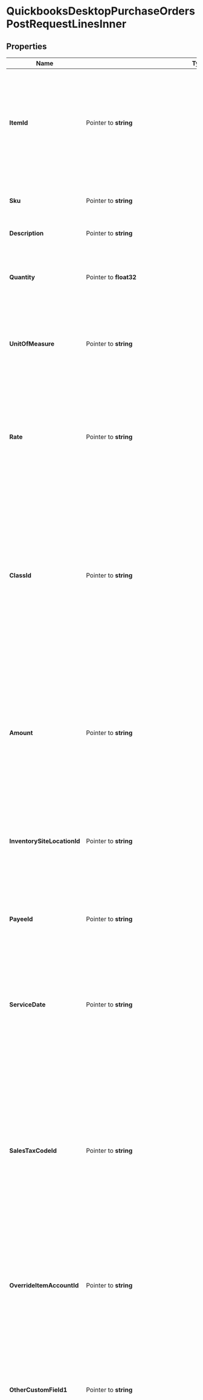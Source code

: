 # QuickbooksDesktopPurchaseOrdersPostRequestLinesInner

## Properties

Name | Type | Description | Notes
------------ | ------------- | ------------- | -------------
**ItemId** | Pointer to **string** | The item associated with this purchase order line. This can refer to any good or service that the business buys or sells, including item types such as a service item, inventory item, or special calculation item like a discount item or sales-tax item. | [optional] 
**Sku** | Pointer to **string** | The purchase order line&#39;s stock keeping unit (SKU), which is sometimes the manufacturer&#39;s part number. | [optional] 
**Description** | Pointer to **string** | A description of this purchase order line. | [optional] 
**Quantity** | Pointer to **float32** | The quantity of the item associated with this purchase order line. This field cannot be cleared.  **NOTE**: Do not use this field if the associated item is a discount item. | [optional] 
**UnitOfMeasure** | Pointer to **string** | The unit-of-measure used for the &#x60;quantity&#x60; in this purchase order line. Must be a valid unit within the item&#39;s available units of measure. | [optional] 
**Rate** | Pointer to **string** | The price per unit for this purchase order line. If both &#x60;rate&#x60; and &#x60;amount&#x60; are specified, &#x60;rate&#x60; will be ignored. If both &#x60;quantity&#x60; and &#x60;amount&#x60; are specified but not &#x60;rate&#x60;, QuickBooks will use them to calculate &#x60;rate&#x60;. Represented as a decimal string. This field cannot be cleared. | [optional] 
**ClassId** | Pointer to **string** | The purchase order line&#39;s class. Classes can be used to categorize objects into meaningful segments, such as department, location, or type of work. In QuickBooks, class tracking is off by default. If a class is specified for the entire parent transaction, it is automatically applied to all purchase order lines unless overridden here, at the transaction line level. | [optional] 
**Amount** | Pointer to **string** | The monetary amount of this purchase order line, represented as a decimal string. If both &#x60;quantity&#x60; and &#x60;rate&#x60; are specified but not &#x60;amount&#x60;, QuickBooks will use them to calculate &#x60;amount&#x60;. If &#x60;amount&#x60;, &#x60;rate&#x60;, and &#x60;quantity&#x60; are all unspecified, then QuickBooks will calculate &#x60;amount&#x60; based on a &#x60;quantity&#x60; of &#x60;1&#x60; and the suggested &#x60;rate&#x60;. This field cannot be cleared. | [optional] 
**InventorySiteLocationId** | Pointer to **string** | The specific location (e.g., bin or shelf) within the inventory site where the item associated with this purchase order line is stored. | [optional] 
**PayeeId** | Pointer to **string** | If &#x60;account&#x60; refers to an Accounts-Payable (A/P) account, &#x60;payee&#x60; refers to the expense&#39;s vendor (not the customer). If &#x60;account&#x60; refers to any other type of account, &#x60;payee&#x60; refers to the expense&#39;s customer (not the vendor). | [optional] 
**ServiceDate** | Pointer to **string** | The date on which the service for this purchase order line was or will be performed, in ISO 8601 format (YYYY-MM-DD). This is particularly relevant for service items. | [optional] 
**SalesTaxCodeId** | Pointer to **string** | The sales-tax code for this purchase order line, determining whether it is taxable or non-taxable. If set, this overrides any sales-tax codes defined on the parent transaction or the associated item.  Default codes include \&quot;Non\&quot; (non-taxable) and \&quot;Tax\&quot; (taxable), but custom codes can also be created in QuickBooks. If QuickBooks is not set up to charge sales tax (via the \&quot;Do You Charge Sales Tax?\&quot; preference), it will assign the default non-taxable code to all sales. | [optional] 
**OverrideItemAccountId** | Pointer to **string** | The account to use for this purchase order line, overriding the default account associated with the item. | [optional] 
**OtherCustomField1** | Pointer to **string** | A built-in custom field for additional information specific to this purchase order line. Unlike the user-defined fields in the &#x60;customFields&#x60; array, this is a standard QuickBooks field that exists for all purchase order lines for convenience. Developers often use this field for tracking information that doesn&#39;t fit into other standard QuickBooks fields. Hidden by default in the QuickBooks UI. | [optional] 
**OtherCustomField2** | Pointer to **string** | A second built-in custom field for additional information specific to this purchase order line. Unlike the user-defined fields in the &#x60;customFields&#x60; array, this is a standard QuickBooks field that exists for all purchase order lines for convenience. Like &#x60;otherCustomField1&#x60;, developers often use this field for tracking information that doesn&#39;t fit into other standard QuickBooks fields. Hidden by default in the QuickBooks UI. | [optional] 
**CustomFields** | Pointer to [**[]QuickbooksDesktopBillsPostRequestExpenseLinesInnerCustomFieldsInner**](QuickbooksDesktopBillsPostRequestExpenseLinesInnerCustomFieldsInner.md) | The custom fields for the purchase order line object, added as user-defined data extensions, not included in the standard QuickBooks object. | [optional] 

## Methods

### NewQuickbooksDesktopPurchaseOrdersPostRequestLinesInner

`func NewQuickbooksDesktopPurchaseOrdersPostRequestLinesInner() *QuickbooksDesktopPurchaseOrdersPostRequestLinesInner`

NewQuickbooksDesktopPurchaseOrdersPostRequestLinesInner instantiates a new QuickbooksDesktopPurchaseOrdersPostRequestLinesInner object
This constructor will assign default values to properties that have it defined,
and makes sure properties required by API are set, but the set of arguments
will change when the set of required properties is changed

### NewQuickbooksDesktopPurchaseOrdersPostRequestLinesInnerWithDefaults

`func NewQuickbooksDesktopPurchaseOrdersPostRequestLinesInnerWithDefaults() *QuickbooksDesktopPurchaseOrdersPostRequestLinesInner`

NewQuickbooksDesktopPurchaseOrdersPostRequestLinesInnerWithDefaults instantiates a new QuickbooksDesktopPurchaseOrdersPostRequestLinesInner object
This constructor will only assign default values to properties that have it defined,
but it doesn't guarantee that properties required by API are set

### GetItemId

`func (o *QuickbooksDesktopPurchaseOrdersPostRequestLinesInner) GetItemId() string`

GetItemId returns the ItemId field if non-nil, zero value otherwise.

### GetItemIdOk

`func (o *QuickbooksDesktopPurchaseOrdersPostRequestLinesInner) GetItemIdOk() (*string, bool)`

GetItemIdOk returns a tuple with the ItemId field if it's non-nil, zero value otherwise
and a boolean to check if the value has been set.

### SetItemId

`func (o *QuickbooksDesktopPurchaseOrdersPostRequestLinesInner) SetItemId(v string)`

SetItemId sets ItemId field to given value.

### HasItemId

`func (o *QuickbooksDesktopPurchaseOrdersPostRequestLinesInner) HasItemId() bool`

HasItemId returns a boolean if a field has been set.

### GetSku

`func (o *QuickbooksDesktopPurchaseOrdersPostRequestLinesInner) GetSku() string`

GetSku returns the Sku field if non-nil, zero value otherwise.

### GetSkuOk

`func (o *QuickbooksDesktopPurchaseOrdersPostRequestLinesInner) GetSkuOk() (*string, bool)`

GetSkuOk returns a tuple with the Sku field if it's non-nil, zero value otherwise
and a boolean to check if the value has been set.

### SetSku

`func (o *QuickbooksDesktopPurchaseOrdersPostRequestLinesInner) SetSku(v string)`

SetSku sets Sku field to given value.

### HasSku

`func (o *QuickbooksDesktopPurchaseOrdersPostRequestLinesInner) HasSku() bool`

HasSku returns a boolean if a field has been set.

### GetDescription

`func (o *QuickbooksDesktopPurchaseOrdersPostRequestLinesInner) GetDescription() string`

GetDescription returns the Description field if non-nil, zero value otherwise.

### GetDescriptionOk

`func (o *QuickbooksDesktopPurchaseOrdersPostRequestLinesInner) GetDescriptionOk() (*string, bool)`

GetDescriptionOk returns a tuple with the Description field if it's non-nil, zero value otherwise
and a boolean to check if the value has been set.

### SetDescription

`func (o *QuickbooksDesktopPurchaseOrdersPostRequestLinesInner) SetDescription(v string)`

SetDescription sets Description field to given value.

### HasDescription

`func (o *QuickbooksDesktopPurchaseOrdersPostRequestLinesInner) HasDescription() bool`

HasDescription returns a boolean if a field has been set.

### GetQuantity

`func (o *QuickbooksDesktopPurchaseOrdersPostRequestLinesInner) GetQuantity() float32`

GetQuantity returns the Quantity field if non-nil, zero value otherwise.

### GetQuantityOk

`func (o *QuickbooksDesktopPurchaseOrdersPostRequestLinesInner) GetQuantityOk() (*float32, bool)`

GetQuantityOk returns a tuple with the Quantity field if it's non-nil, zero value otherwise
and a boolean to check if the value has been set.

### SetQuantity

`func (o *QuickbooksDesktopPurchaseOrdersPostRequestLinesInner) SetQuantity(v float32)`

SetQuantity sets Quantity field to given value.

### HasQuantity

`func (o *QuickbooksDesktopPurchaseOrdersPostRequestLinesInner) HasQuantity() bool`

HasQuantity returns a boolean if a field has been set.

### GetUnitOfMeasure

`func (o *QuickbooksDesktopPurchaseOrdersPostRequestLinesInner) GetUnitOfMeasure() string`

GetUnitOfMeasure returns the UnitOfMeasure field if non-nil, zero value otherwise.

### GetUnitOfMeasureOk

`func (o *QuickbooksDesktopPurchaseOrdersPostRequestLinesInner) GetUnitOfMeasureOk() (*string, bool)`

GetUnitOfMeasureOk returns a tuple with the UnitOfMeasure field if it's non-nil, zero value otherwise
and a boolean to check if the value has been set.

### SetUnitOfMeasure

`func (o *QuickbooksDesktopPurchaseOrdersPostRequestLinesInner) SetUnitOfMeasure(v string)`

SetUnitOfMeasure sets UnitOfMeasure field to given value.

### HasUnitOfMeasure

`func (o *QuickbooksDesktopPurchaseOrdersPostRequestLinesInner) HasUnitOfMeasure() bool`

HasUnitOfMeasure returns a boolean if a field has been set.

### GetRate

`func (o *QuickbooksDesktopPurchaseOrdersPostRequestLinesInner) GetRate() string`

GetRate returns the Rate field if non-nil, zero value otherwise.

### GetRateOk

`func (o *QuickbooksDesktopPurchaseOrdersPostRequestLinesInner) GetRateOk() (*string, bool)`

GetRateOk returns a tuple with the Rate field if it's non-nil, zero value otherwise
and a boolean to check if the value has been set.

### SetRate

`func (o *QuickbooksDesktopPurchaseOrdersPostRequestLinesInner) SetRate(v string)`

SetRate sets Rate field to given value.

### HasRate

`func (o *QuickbooksDesktopPurchaseOrdersPostRequestLinesInner) HasRate() bool`

HasRate returns a boolean if a field has been set.

### GetClassId

`func (o *QuickbooksDesktopPurchaseOrdersPostRequestLinesInner) GetClassId() string`

GetClassId returns the ClassId field if non-nil, zero value otherwise.

### GetClassIdOk

`func (o *QuickbooksDesktopPurchaseOrdersPostRequestLinesInner) GetClassIdOk() (*string, bool)`

GetClassIdOk returns a tuple with the ClassId field if it's non-nil, zero value otherwise
and a boolean to check if the value has been set.

### SetClassId

`func (o *QuickbooksDesktopPurchaseOrdersPostRequestLinesInner) SetClassId(v string)`

SetClassId sets ClassId field to given value.

### HasClassId

`func (o *QuickbooksDesktopPurchaseOrdersPostRequestLinesInner) HasClassId() bool`

HasClassId returns a boolean if a field has been set.

### GetAmount

`func (o *QuickbooksDesktopPurchaseOrdersPostRequestLinesInner) GetAmount() string`

GetAmount returns the Amount field if non-nil, zero value otherwise.

### GetAmountOk

`func (o *QuickbooksDesktopPurchaseOrdersPostRequestLinesInner) GetAmountOk() (*string, bool)`

GetAmountOk returns a tuple with the Amount field if it's non-nil, zero value otherwise
and a boolean to check if the value has been set.

### SetAmount

`func (o *QuickbooksDesktopPurchaseOrdersPostRequestLinesInner) SetAmount(v string)`

SetAmount sets Amount field to given value.

### HasAmount

`func (o *QuickbooksDesktopPurchaseOrdersPostRequestLinesInner) HasAmount() bool`

HasAmount returns a boolean if a field has been set.

### GetInventorySiteLocationId

`func (o *QuickbooksDesktopPurchaseOrdersPostRequestLinesInner) GetInventorySiteLocationId() string`

GetInventorySiteLocationId returns the InventorySiteLocationId field if non-nil, zero value otherwise.

### GetInventorySiteLocationIdOk

`func (o *QuickbooksDesktopPurchaseOrdersPostRequestLinesInner) GetInventorySiteLocationIdOk() (*string, bool)`

GetInventorySiteLocationIdOk returns a tuple with the InventorySiteLocationId field if it's non-nil, zero value otherwise
and a boolean to check if the value has been set.

### SetInventorySiteLocationId

`func (o *QuickbooksDesktopPurchaseOrdersPostRequestLinesInner) SetInventorySiteLocationId(v string)`

SetInventorySiteLocationId sets InventorySiteLocationId field to given value.

### HasInventorySiteLocationId

`func (o *QuickbooksDesktopPurchaseOrdersPostRequestLinesInner) HasInventorySiteLocationId() bool`

HasInventorySiteLocationId returns a boolean if a field has been set.

### GetPayeeId

`func (o *QuickbooksDesktopPurchaseOrdersPostRequestLinesInner) GetPayeeId() string`

GetPayeeId returns the PayeeId field if non-nil, zero value otherwise.

### GetPayeeIdOk

`func (o *QuickbooksDesktopPurchaseOrdersPostRequestLinesInner) GetPayeeIdOk() (*string, bool)`

GetPayeeIdOk returns a tuple with the PayeeId field if it's non-nil, zero value otherwise
and a boolean to check if the value has been set.

### SetPayeeId

`func (o *QuickbooksDesktopPurchaseOrdersPostRequestLinesInner) SetPayeeId(v string)`

SetPayeeId sets PayeeId field to given value.

### HasPayeeId

`func (o *QuickbooksDesktopPurchaseOrdersPostRequestLinesInner) HasPayeeId() bool`

HasPayeeId returns a boolean if a field has been set.

### GetServiceDate

`func (o *QuickbooksDesktopPurchaseOrdersPostRequestLinesInner) GetServiceDate() string`

GetServiceDate returns the ServiceDate field if non-nil, zero value otherwise.

### GetServiceDateOk

`func (o *QuickbooksDesktopPurchaseOrdersPostRequestLinesInner) GetServiceDateOk() (*string, bool)`

GetServiceDateOk returns a tuple with the ServiceDate field if it's non-nil, zero value otherwise
and a boolean to check if the value has been set.

### SetServiceDate

`func (o *QuickbooksDesktopPurchaseOrdersPostRequestLinesInner) SetServiceDate(v string)`

SetServiceDate sets ServiceDate field to given value.

### HasServiceDate

`func (o *QuickbooksDesktopPurchaseOrdersPostRequestLinesInner) HasServiceDate() bool`

HasServiceDate returns a boolean if a field has been set.

### GetSalesTaxCodeId

`func (o *QuickbooksDesktopPurchaseOrdersPostRequestLinesInner) GetSalesTaxCodeId() string`

GetSalesTaxCodeId returns the SalesTaxCodeId field if non-nil, zero value otherwise.

### GetSalesTaxCodeIdOk

`func (o *QuickbooksDesktopPurchaseOrdersPostRequestLinesInner) GetSalesTaxCodeIdOk() (*string, bool)`

GetSalesTaxCodeIdOk returns a tuple with the SalesTaxCodeId field if it's non-nil, zero value otherwise
and a boolean to check if the value has been set.

### SetSalesTaxCodeId

`func (o *QuickbooksDesktopPurchaseOrdersPostRequestLinesInner) SetSalesTaxCodeId(v string)`

SetSalesTaxCodeId sets SalesTaxCodeId field to given value.

### HasSalesTaxCodeId

`func (o *QuickbooksDesktopPurchaseOrdersPostRequestLinesInner) HasSalesTaxCodeId() bool`

HasSalesTaxCodeId returns a boolean if a field has been set.

### GetOverrideItemAccountId

`func (o *QuickbooksDesktopPurchaseOrdersPostRequestLinesInner) GetOverrideItemAccountId() string`

GetOverrideItemAccountId returns the OverrideItemAccountId field if non-nil, zero value otherwise.

### GetOverrideItemAccountIdOk

`func (o *QuickbooksDesktopPurchaseOrdersPostRequestLinesInner) GetOverrideItemAccountIdOk() (*string, bool)`

GetOverrideItemAccountIdOk returns a tuple with the OverrideItemAccountId field if it's non-nil, zero value otherwise
and a boolean to check if the value has been set.

### SetOverrideItemAccountId

`func (o *QuickbooksDesktopPurchaseOrdersPostRequestLinesInner) SetOverrideItemAccountId(v string)`

SetOverrideItemAccountId sets OverrideItemAccountId field to given value.

### HasOverrideItemAccountId

`func (o *QuickbooksDesktopPurchaseOrdersPostRequestLinesInner) HasOverrideItemAccountId() bool`

HasOverrideItemAccountId returns a boolean if a field has been set.

### GetOtherCustomField1

`func (o *QuickbooksDesktopPurchaseOrdersPostRequestLinesInner) GetOtherCustomField1() string`

GetOtherCustomField1 returns the OtherCustomField1 field if non-nil, zero value otherwise.

### GetOtherCustomField1Ok

`func (o *QuickbooksDesktopPurchaseOrdersPostRequestLinesInner) GetOtherCustomField1Ok() (*string, bool)`

GetOtherCustomField1Ok returns a tuple with the OtherCustomField1 field if it's non-nil, zero value otherwise
and a boolean to check if the value has been set.

### SetOtherCustomField1

`func (o *QuickbooksDesktopPurchaseOrdersPostRequestLinesInner) SetOtherCustomField1(v string)`

SetOtherCustomField1 sets OtherCustomField1 field to given value.

### HasOtherCustomField1

`func (o *QuickbooksDesktopPurchaseOrdersPostRequestLinesInner) HasOtherCustomField1() bool`

HasOtherCustomField1 returns a boolean if a field has been set.

### GetOtherCustomField2

`func (o *QuickbooksDesktopPurchaseOrdersPostRequestLinesInner) GetOtherCustomField2() string`

GetOtherCustomField2 returns the OtherCustomField2 field if non-nil, zero value otherwise.

### GetOtherCustomField2Ok

`func (o *QuickbooksDesktopPurchaseOrdersPostRequestLinesInner) GetOtherCustomField2Ok() (*string, bool)`

GetOtherCustomField2Ok returns a tuple with the OtherCustomField2 field if it's non-nil, zero value otherwise
and a boolean to check if the value has been set.

### SetOtherCustomField2

`func (o *QuickbooksDesktopPurchaseOrdersPostRequestLinesInner) SetOtherCustomField2(v string)`

SetOtherCustomField2 sets OtherCustomField2 field to given value.

### HasOtherCustomField2

`func (o *QuickbooksDesktopPurchaseOrdersPostRequestLinesInner) HasOtherCustomField2() bool`

HasOtherCustomField2 returns a boolean if a field has been set.

### GetCustomFields

`func (o *QuickbooksDesktopPurchaseOrdersPostRequestLinesInner) GetCustomFields() []QuickbooksDesktopBillsPostRequestExpenseLinesInnerCustomFieldsInner`

GetCustomFields returns the CustomFields field if non-nil, zero value otherwise.

### GetCustomFieldsOk

`func (o *QuickbooksDesktopPurchaseOrdersPostRequestLinesInner) GetCustomFieldsOk() (*[]QuickbooksDesktopBillsPostRequestExpenseLinesInnerCustomFieldsInner, bool)`

GetCustomFieldsOk returns a tuple with the CustomFields field if it's non-nil, zero value otherwise
and a boolean to check if the value has been set.

### SetCustomFields

`func (o *QuickbooksDesktopPurchaseOrdersPostRequestLinesInner) SetCustomFields(v []QuickbooksDesktopBillsPostRequestExpenseLinesInnerCustomFieldsInner)`

SetCustomFields sets CustomFields field to given value.

### HasCustomFields

`func (o *QuickbooksDesktopPurchaseOrdersPostRequestLinesInner) HasCustomFields() bool`

HasCustomFields returns a boolean if a field has been set.


[[Back to Model list]](../README.md#documentation-for-models) [[Back to API list]](../README.md#documentation-for-api-endpoints) [[Back to README]](../README.md)


